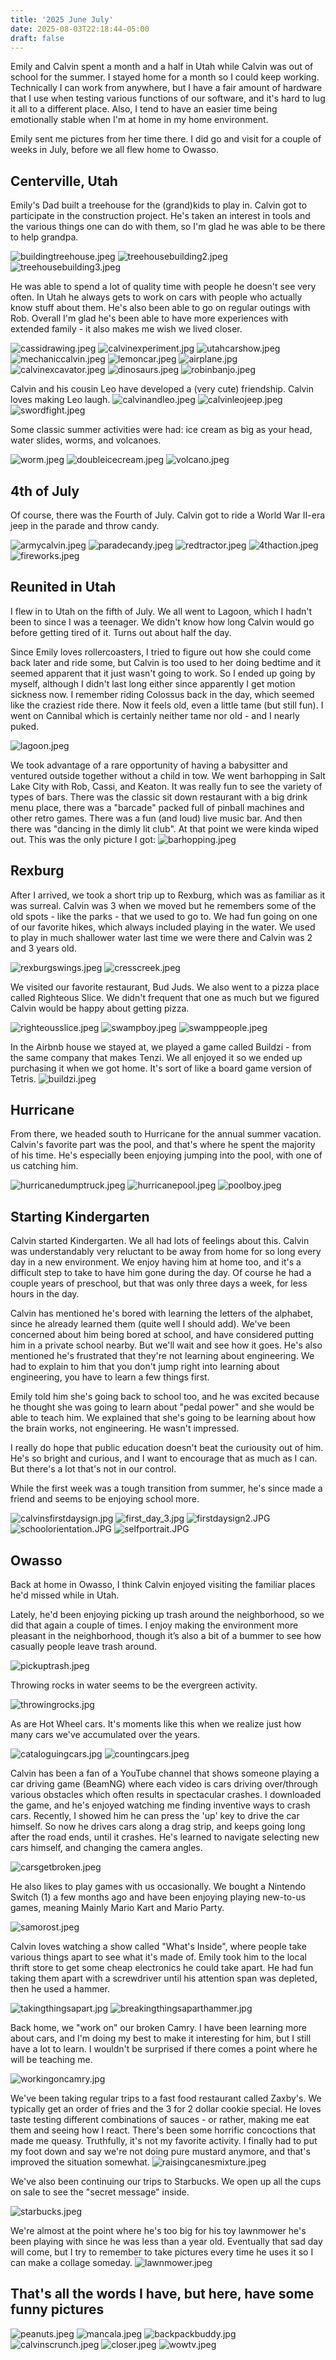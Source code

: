 ```yaml
---
title: '2025 June July'
date: 2025-08-03T22:18:44-05:00
draft: false
---
```


Emily and Calvin spent a month and a half in Utah while Calvin was out of school for the summer. I stayed home for a month so I could keep working. Technically I can work from anywhere, but I have a fair amount of hardware that I use when testing various functions of our software, and it's hard to lug it all to a different place. Also, I tend to have an easier time being emotionally stable when I'm at home in my home environment.

Emily sent me pictures from her time there. I did go and visit for a couple of weeks in July, before we all flew home to Owasso.

## Centerville, Utah

Emily's Dad built a treehouse for the (grand)kids to play in. Calvin got to participate in the construction project. He's taken an interest in tools and the various things one can do with them, so I'm glad he was able to be there to help grandpa.

![buildingtreehouse.jpeg](buildingtreehouse.jpeg)
![treehousebuilding2.jpeg](treehousebuilding2.jpeg)
![treehousebuilding3.jpeg](treehousebuilding3.jpeg)

He was able to spend a lot of quality time with people he doesn't see very often. In Utah he always gets to work on cars with people who actually know stuff about them. He's also been able to go on regular outings with Rob. Overall I'm glad he's been able to have more experiences with extended family - it also makes me wish we lived closer.

![cassidrawing.jpeg](cassidrawing.jpeg)
![calvinexperiment.jpg](calvinexperiment.jpg)
![utahcarshow.jpeg](utahcarshow.jpeg)
![mechaniccalvin.jpeg](mechaniccalvin.jpeg)
![lemoncar.jpeg](lemoncar.jpeg)
![airplane.jpg](airplane.jpg)
![calvinexcavator.jpeg](calvinexcavator.jpeg)
![dinosaurs.jpeg](dinosaurs.jpeg)
![robinbanjo.jpeg](robinbanjo.jpeg)

Calvin and his cousin Leo have developed a (very cute) friendship. Calvin loves making Leo laugh.
![calvinandleo.jpeg](calvinandleo.jpeg)
![calvinleojeep.jpeg](calvinleojeep.jpeg)
![swordfight.jpeg](swordfight.jpeg)


Some classic summer activities were had: ice cream as big as your head, water slides, worms, and volcanoes.

![worm.jpeg](worm.jpeg)
![doubleicecream.jpeg](doubleicecream.jpeg)
![volcano.jpeg](volcano.jpeg)

## 4th of July

Of course, there was the Fourth of July. Calvin got to ride a World War II-era jeep in the parade and throw candy.

![armycalvin.jpeg](armycalvin.jpeg)
![paradecandy.jpeg](paradecandy.jpeg)
![redtractor.jpeg](redtractor.jpeg)
![4thaction.jpeg](4thaction.jpeg)
![fireworks.jpeg](fireworks.jpeg)

## Reunited in Utah

I flew in to Utah on the fifth of July. We all went to Lagoon, which I hadn't been to since I was a teenager. We didn't know how long Calvin would go before getting tired of it. Turns out about half the day. 

Since Emily loves rollercoasters, I tried to figure out how she could come back later and ride some, but Calvin is too used to her doing bedtime and it seemed apparent that it just wasn't going to work. So I ended up going by myself, although I didn't last long either since apparently I get motion sickness now. I remember riding Colossus back in the day, which seemed like the craziest ride there. Now it feels old, even a little tame (but still fun). I went on Cannibal which is certainly neither tame nor old  - and I nearly puked.

![lagoon.jpeg](lagoon.jpeg)

We took advantage of a rare opportunity of having a babysitter and ventured outside together without a child in tow. We went barhopping in Salt Lake City with Rob, Cassi, and Keaton. It was really fun to see the variety of types of bars. There was the classic sit down restaurant with a big drink menu place, there was a "barcade" packed full of pinball machines and other retro games. There was a fun (and loud) live music bar. And then there was "dancing in the dimly lit club". At that point we were kinda wiped out. This was the only picture I got:
![barhopping.jpeg](barhopping.jpeg)

## Rexburg

After I arrived, we took a short trip up to Rexburg, which was as familiar as it was surreal. Calvin was 3 when we moved but he remembers some of the old spots - like the parks - that we used to go to. We had fun going on one of our favorite hikes, which always included playing in the water. We used to play in much shallower water last time we were there and Calvin was 2 and 3 years old.

![rexburgswings.jpeg](rexburgswings.jpeg)
![cresscreek.jpeg](cresscreek.jpeg)

We visited our favorite restaurant, Bud Juds. We also went to a pizza place called Righteous Slice. We didn't frequent that one as much but we figured Calvin would be happy about getting pizza.

![righteousslice.jpeg](righteousslice.jpeg)
![swampboy.jpeg](swampboy.jpeg)
![swamppeople.jpeg](swamppeople.jpeg)

In the Airbnb house we stayed at, we played a game called Buildzi - from the same company that makes Tenzi. We all enjoyed it so we ended up purchasing it when we got home. It's sort of like a board game version of Tetris.
![buildzi.jpeg](buildzi.jpeg)

## Hurricane

From there, we headed south to Hurricane for the annual summer vacation. Calvin's favorite part was the pool, and that's where he spent the majority of his time. He's especially been enjoying jumping into the pool, with one of us catching him.

![hurricanedumptruck.jpeg](hurricanedumptruck.jpeg)
![hurricanepool.jpeg](hurricanepool.jpeg)
![poolboy.jpeg](poolboy.jpeg)

## Starting Kindergarten
Calvin started Kindergarten. We all had lots of feelings about this. Calvin was understandably very reluctant to be away from home for so long every day in a new environment. We enjoy having him at home too, and it's a difficult step to take to have him gone during the day. Of course he had a couple years of preschool, but that was only three days a week, for less hours in the day. 

Calvin has mentioned he's bored with learning the letters of the alphabet, since he already learned them (quite well I should add). We've been concerned about him being bored at school, and have considered putting him in a private school nearby. But we'll wait and see how it goes. He's also mentioned he's frustrated that they're not learning about engineering. We had to explain to him that you don't jump right into learning about engineering, you have to learn a few things first.

Emily told him she's going back to school too, and he was excited because he thought she was going to learn about "pedal power" and she would be able to teach him. We explained that she's going to be learning about how the brain works, not engineering. He wasn't impressed.

I really do hope that public education doesn't beat the curiousity out of him. He's so bright and curious, and I want to encourage that as much as I can. But there's a lot that's not in our control.

While the first week was a tough transition from summer, he's since made a friend and seems to be enjoying school more.

![calvinsfirstdaysign.jpg](calvinsfirstdaysign.jpg)
![first_day_3.jpg](first_day_3.jpg)
![firstdaysign2.JPG](firstdaysign2.JPG)
![schoolorientation.JPG](schoolorientation.JPG)
![selfportrait.JPG](selfportrait.JPG)

## Owasso

Back at home in Owasso, I think Calvin enjoyed visiting the familiar places he'd missed while in Utah. 

Lately, he'd been enjoying picking up trash around the neighborhood, so we did that again a couple of times. I enjoy making the environment more pleasant in the neighborhood, though it’s also a bit of a bummer to see how casually people leave trash around.

![pickuptrash.jpeg](pickuptrash.jpeg)

Throwing rocks in water seems to be the evergreen activity.

![throwingrocks.jpg](throwingrocks.jpg)

As are Hot Wheel cars. It's moments like this when we realize just how many cars we've accumulated over the years. 

![cataloguingcars.jpg](cataloguingcars.jpg)
![countingcars.jpeg](countingcars.jpeg)

Calvin has been a fan of a YouTube channel that shows someone playing a car driving game (BeamNG) where each video is cars driving over/through various obstacles which often results in spectacular crashes. I downloaded the game, and he's enjoyed watching me finding inventive ways to crash cars. Recently, I showed him he can press the 'up' key to drive the car himself. So now he drives cars along a drag strip, and keeps going long after the road ends, until it crashes. He's learned to navigate selecting new cars himself, and changing the camera angles.

![carsgetbroken.jpeg](carsgetbroken.jpeg)

He also likes to play games with us occasionally. We bought a Nintendo Switch (1) a few months ago and have been enjoying playing new-to-us games, meaning Mainly Mario Kart and Mario Party.

![samorost.jpeg](samorost.jpeg)

Calvin loves watching a show called "What's Inside", where people take various things apart to see what it's made of. Emily took him to the local thrift store to get some cheap electronics he could take apart. He had fun taking them apart with a screwdriver until his attention span was depleted, then he used a hammer.

![takingthingsapart.jpg](takingthingsapart.jpg)
![breakingthingsaparthammer.jpg](breakingthingsaparthammer.jpg)

Back home, we "work on" our broken Camry. I have been learning more about cars, and I'm doing my best to make it interesting for him, but I still have a lot to learn. I wouldn't be surprised if there comes a point where he will be teaching me.

![workingoncamry.jpg](workingoncamry.jpg)

We've been taking regular trips to a fast food restaurant called Zaxby's. We typically get an order of fries and the 3 for 2 dollar cookie special. He loves taste testing different combinations of sauces - or rather, making me eat them and seeing how I react. There's been some horrific concoctions that made me queasy. Truthfully, it's not my favorite activity. I finally had to put my foot down and say we're not doing pure mustard anymore, and that's improved the situation somewhat.
![raisingcanesmixture.jpeg](raisingcanesmixture.jpeg)

We've also been continuing our trips to Starbucks. We open up all the cups on sale to see the "secret message" inside.

![starbucks.jpeg](starbucks.jpeg)

We're almost at the point where he's too big for his toy lawnmower he's been playing with since he was less than a year old. Eventually that sad day will come, but I try to remember to take pictures every time he uses it so I can make a collage someday.
![lawnmower.jpeg](lawnmower.jpeg)

## That's all the words I have, but here, have some funny pictures
![peanuts.jpeg](peanuts.jpeg)
![mancala.jpeg](mancala.jpeg)
![backpackbuddy.jpg](backpackbuddy.jpg)
![calvinscrunch.jpeg](calvinscrunch.jpeg)
![closer.jpeg](closer.jpeg)
![wowtv.jpeg](wowtv.jpeg)






































